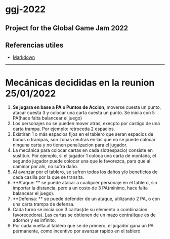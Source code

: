 # ggj-2022
Project for the Global Game Jam 2022
---
## Referencias utiles
- [Markdown](https://www.markdownguide.org/cheat-sheet/)
---

# Mecánicas decididas en la reunion 25/01/2022

1. **Se jugara en base a PA o Puntos de Accion**, moverse cuesta un punto, atacar cuesta 3 y colocar una carta cuesta un punto. Se inicia con 5 PA(hace falta balancear el juego)
2. Los personajes no se pueden mover atras, execpto por castigo de una carta trampa. Por ejemplo: retroceda 2 espacios.
3. Existiran 1 o más espacios fijos en el tablero que seran espacios de bonus o trampas, son zonas neutras en las que no se puede colocar ninguna carta y no tienen penalizacion para el jugador.
4. La mecánica para colocar cartas en cada slot(espacio) consiste en sustituir. Por ejemplo, si el jugador 1 coloca una carta de montaña, el segundo jugador puede colocar una que le favorezca, para que al caminar por ahi, no sufra daño.
5. Al avanzar por el tablero, se sufren todos los daños y/o beneficios de cada casilla por la que se transita.
6. **Ataque: ** se puede atacar a cualquier personaje en el tablero, sin importar la distancia, pero a un costo de 3 PA(minimo, hace falta balancear el juego).
7. **Defensa: ** se puede defender de un ataque, utilizando 2 PA, o con una carta trampa de defensa.
8. Cada turno se inicia con 3 cartas(de su elemento o combinacion favorecedora). Las cartas se obtienen de un mazo central(que es de adorno) y es infinito. 
9. Por cada vuelta al tablero que se de primero, el jugador gana un PA permanente, como incentivo por avanzar rapido en el tablero
